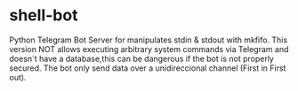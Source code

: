 # shell-bot
Python Telegram Bot Server for manipulates stdin & stdout with mkfifo.
This version NOT allows executing arbitrary system commands via Telegram and doesn´t have a database,this can be dangerous if the bot is not properly secured.
The bot only send data over a unidireccional channel (First in First out).

